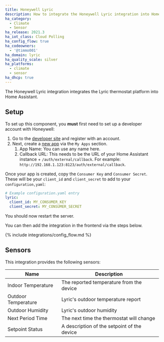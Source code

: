 ```yaml
---
title: Honeywell Lyric
description: How to integrate the Honeywell Lyric integration into Home Assistant.
ha_category:
  - Climate
  - Sensor
ha_release: 2021.3
ha_iot_class: Cloud Polling
ha_config_flow: true
ha_codeowners:
  - '@timmo001'
ha_domain: lyric
ha_quality_scale: silver
ha_platforms:
  - climate
  - sensor
ha_dhcp: true
---
```


The Honeywell Lyric integration integrates the Lyric thermostat platform into Home Assistant.

## Setup

To set up this component, you **must** first need to set up a developer account with Honeywell:

1. Go to the [developer site](https://developer.honeywellhome.com) and register with an account.
1. Next, create a [new app](https://developer.honeywellhome.com/user/me/apps/add) via the `My Apps` section.
   1. App Name: You can use any name here.
   1. Callback URL: This needs to be the URL of your Home Assistant instance + `/auth/external/callback`. For example: `http://192.168.1.123:8123/auth/external/callback`.

Once your app is created, copy the `Consumer Key` and `Consumer Secret`. These will be your `client_id` and `client_secret` to add to your `configuration,yaml`:

```yaml
# Example configuration.yaml entry
lyric:
  client_id: MY_CONSUMER_KEY
  client_secret: MY_CONSUMER_SECRET
```

You should now restart the server.

You can then add the integration in the frontend via the steps below.

{% include integrations/config_flow.md %}

## Sensors

This integration provides the following sensors:

| Name                | Description                                 |
| ------------------- | ------------------------------------------- |
| Indoor Temperature  | The reported temperature from the device    |
| Outdoor Temperature | Lyric's outdoor temperature report          |
| Outdoor Humidity    | Lyric's outdoor humidity                    |
| Next Period Time    | The next time the thermostat will change    |
| Setpoint Status     | A description of the setpoint of the device |
